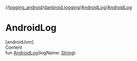 //[logging_android](../../../index.md)/[danbroid.logging](../index.md)/[AndroidLog](index.md)/[AndroidLog](-android-log.md)



# AndroidLog  
[androidJvm]  
Content  
fun [AndroidLog](-android-log.md)(logName: [String](https://kotlinlang.org/api/latest/jvm/stdlib/kotlin/-string/index.html))  



